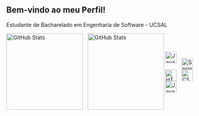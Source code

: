 ## Bem-vindo ao meu Perfil!

Estudante de Bacharelado em Engenharia de Software - UCSAL

<p>
  <img 
    align="left" 
    alt="GitHub Stats" 
    height="200" 
    style="padding-right: 10px;" 
    src="https://github-readme-stats.vercel.app/api?username=matheusteixeirar&show_icons=true&theme=tokyonight&include_all_commits=true" 
  />

<img 
      align="left" 
      alt="GitHub Stats" 
      height="200" 
      src="https://github-readme-stats.vercel.app/api/top-langs/?username=matheusteixeirar&theme=tokyonight&layout=compact" 
  />
</p>

<br/>
<br/>

<img
align="left"
alt="Java"
title="Java"
width="30px" 
style="padding-right: 10px;"
src="https://cdn.jsdelivr.net/gh/devicons/devicon@latest/icons/java/java-original.svg"
/>        
<img
align="left"
alt="Spring"
title="Spring"
width="30px" 
style="padding-right: 10px;"
src="https://cdn.jsdelivr.net/gh/devicons/devicon@latest/icons/spring/spring-original.svg"
/>
<img 
    align="left" 
    alt="HTML"
    title="HTML" 
    width="30px" 
    style="padding-right: 10px;" 
    src="https://cdn.jsdelivr.net/gh/devicons/devicon@latest/icons/html5/html5-original.svg" 
/>
<img 
    align="left" 
    alt="CSS" 
    title="CSS"
    width="30px" 
    style="padding-right: 10px;" 
    src="https://cdn.jsdelivr.net/gh/devicons/devicon@latest/icons/css3/css3-original.svg" 
/>
<img 
    align="left" 
    alt="JavaScript" 
    title="JavaScript"
    width="30px" 
    style="padding-right: 10px;" 
    src="https://cdn.jsdelivr.net/gh/devicons/devicon@latest/icons/javascript/javascript-original.svg" 
/>

          

